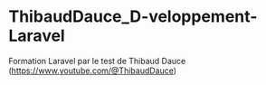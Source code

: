 # ThibaudDauce_D-veloppement-Laravel
Formation Laravel par le test de Thibaud Dauce (https://www.youtube.com/@ThibaudDauce)

